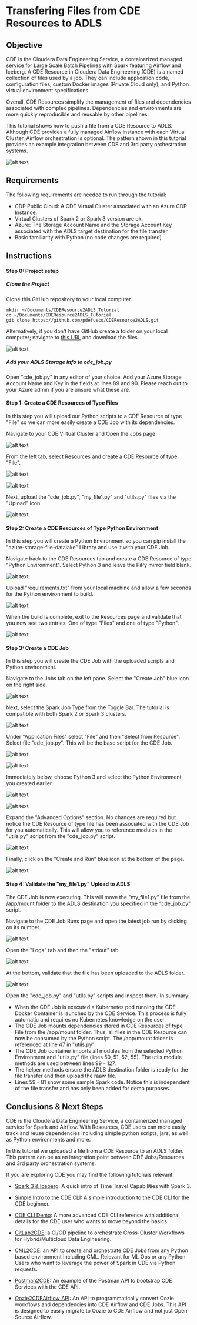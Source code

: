 # Transfering Files from CDE Resources to ADLS

## Objective

CDE is the Cloudera Data Engineering Service, a containerized managed service for Large Scale Batch Pipelines with Spark featuring Airflow and Iceberg.
A CDE Resource in Cloudera Data Engineering (CDE) is a named collection of files used by a job. They can include application code, configuration files, custom Docker images (Private Cloud only), and Python virtual environment specifications.

Overall, CDE Resources simplify the management of files and dependencies associated with complex pipelines. Dependencies and environments are more quickly reproducible and reusable by other pipelines.

This tutorial shows how to push a file from a CDE Resource to ADLS. Although CDE provides a fully managed Airflow instance with each Virtual Cluster, Airflow orchestration is optional. The pattern shown in this tutorial provides an example integration between CDE and 3rd party orchestration systems.

![alt text](img/airflow_guide_11.png)

## Requirements

The following requirements are needed to run through the tutorial:

* CDP Public Cloud: A CDE Virtual Cluster associated with an Azure CDP Instance.
* Virtual Clusters of Spark 2 or Spark 3 version are ok.
* Azure: The Storage Account Name and the Storage Account Key associated with the ADLS target destination for the file transfer
* Basic familiarity with Python (no code changes are required)

## Instructions

#### Step 0: Project setup

##### Clone the Project

Clone this GitHub repository to your local computer.

```
mkdir ~/Documents/CDEResource2ADLS_Tutorial
cd ~/Documents/CDEResource2ADLS_Tutorial
git clone https://github.com/pdefusco/CDEResource2ADLS.git
```

Alternatively, if you don't have GitHub create a folder on your local computer; navigate to [this URL](https://github.com/pdefusco/CDEResource2ADLS.git) and download the files.

![alt text](img/step0.png)

##### Add your ADLS Storage Info to cde_job.py

Open "cde_job.py" in any editor of your choice. Add your Azure Storage Account Name and Key in the fields at lines 89 and 90.
Please reach out to your Azure admin if you are unsure what these are.

#### Step 1: Create a CDE Resources of Type Files

In this step you will upload our Python scripts to a CDE Resource of type "File" so we can more easily create a CDE Job with its dependencies.

Navigate to your CDE Virtual Cluster and Open the Jobs page.

![alt text](img/step1.png)

From the left tab, select Resources and create a CDE Resource of type "File".

![alt text](img/step2.png)

![alt text](img/step3.png)

Next, upload the "cde_job.py", "my_file1.py" and "utils.py" files via the "Upload" icon.

![alt text](img/step4.png)

#### Step 2: Create a CDE Resources of Type Python Environment

In this step you will create a Python Environment so you can pip install the "azure-storage-file-datalake" Library and use it with your CDE Job.

Navigate back to the CDE Resources tab and create a CDE Resource of type "Python Environment". Select Python 3 and leave the PiPy mirror field blank.

![alt text](img/step5.png)

Upload "requirements.txt" from your local machine and allow a few seconds for the Python environment to build.

![alt text](img/step6A.png)

When the build is complete, exit to the Resources page and validate that you now see two entries. One of type "Files" and one of type "Python".

![alt text](img/step6.png)

#### Step 3: Create a CDE Job

In this step you will create the CDE Job with the uploaded scripts and Python environment.

Navigate to the Jobs tab on the left pane. Select the "Create Job" blue icon on the right side.

![alt text](img/step6.png)

Next, select the Spark Job Type from the Toggle Bar. The tutorial is compatible with both Spark 2 or Spark 3 clusters.

![alt text](img/step7.png)

Under "Application Files" select "File" and then "Select from Resource". Select file "cde_job.py". This will be the base script for the CDE Job.

![alt text](img/step8.png)

![alt text](img/step9.png)

Immediately below, choose Python 3 and select the Python Environment you created earlier.

![alt text](img/step10.png)

![alt text](img/step11.png)

Expand the "Advanced Options" section. No changes are required but notice the CDE Resource of type file has been associated with the CDE Job for you automatically. This will allow you to reference modules in the "utils.py" script from the "cde_job.py" script.

![alt text](img/step12.png)

Finally, click on the "Create and Run" blue icon at the bottom of the page.

![alt text](img/step13.png)


#### Step 4: Validate the "my_file1.py" Upload to ADLS

The CDE Job is now executing. This will move the "my_file1.py" file from the /app/mount folder to the ADLS destination you specified in the "cde_job.py" script.

Navigate to the CDE Job Runs page and open the latest job run by clicking on its number.

![alt text](img/step14.png)

Open the "Logs" tab and then the "stdout" tab.

![alt text](img/step15.png)

At the bottom, validate that the file has been uploaded to the ADLS folder.

![alt text](img/step16.png)

Open the "cde_job.py" and "utils.py" scripts and inspect them. In summary:

* When the CDE Job is executed a Kubernetes pod running the CDE Docker Container is launched by the CDE Service. This process is fully automatic and requires no Kubernetes knowledge on the user.
* The CDE Job mounts dependencies stored in CDE Resources of type File from the /app/mount folder. Thus, all files in the CDE Resource can now be consumed by the Python script. The /app/mount folder is referenced at line 47 in "utils.py"
* The CDE Job container imports all modules from the selected Python Environment and "utils.py" file (lines 50, 51, 52, 55). The utils module methods are used between lines 99 - 127.
* The helper methods ensure the ADLS destination folder is ready for the file transfer and then upload the raaw file.
* Lines 59 - 81 show some sample Spark code. Notice this is independent of the file transfer and has only been added for demo purposes.

## Conclusions & Next Steps

CDE is the Cloudera Data Engineering Service, a containerized managed service for Spark and Airflow. With Resources, CDE users can more easily track and reuse dependencies including simple python scripts, jars, as well as Python environments and more.

In this tutorial we uploaded a file from a CDE Resource to an ADLS folder. This pattern can be as an integration point between CDE Jobs/Resources and 3rd party orchestration systems. 

If you are exploring CDE you may find the following tutorials relevant:

* [Spark 3 & Iceberg](https://github.com/pdefusco/Spark3_Iceberg_CML): A quick intro of Time Travel Capabilities with Spark 3.

* [Simple Intro to the CDE CLI](https://github.com/pdefusco/CDE_CLI_Simple): A simple introduction to the CDE CLI for the CDE beginner.

* [CDE CLI Demo](https://github.com/pdefusco/CDE_CLI_demo): A more advanced CDE CLI reference with additional details for the CDE user who wants to move beyond the basics.

* [GitLab2CDE](https://github.com/pdefusco/Gitlab2CDE): a CI/CD pipeline to orchestrate Cross-Cluster Workflows for Hybrid/Multicloud Data Engineering.

* [CML2CDE](https://github.com/pdefusco/cml2cde_api_example): an API to create and orchestrate CDE Jobs from any Python based environment including CML. Relevant for ML Ops or any Python Users who want to leverage the power of Spark in CDE via Python requests.

* [Postman2CDE](https://github.com/pdefusco/Postman2CDE): An example of the Postman API to bootstrap CDE Services with the CDE API.

* [Oozie2CDEAirflow API](https://github.com/pdefusco/Oozie2CDE_Migration): An API to programmatically convert Oozie workflows and dependencies into CDE Airflow and CDE Jobs. This API is designed to easily migrate to Oozie to CDE Airflow and not just Open Source Airflow.
